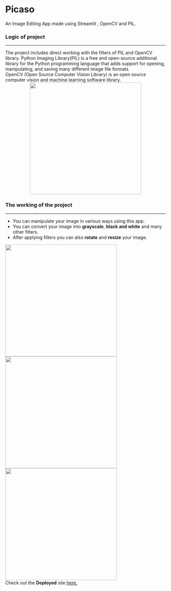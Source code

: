 # Picaso
An Image Editing App made using Streamlit , OpenCV and PIL.<br>
<h3>Logic of project</h3><hr>
The project includes direct working with the filters of PIL and OpenCV library.
Python Imaging Library(PIL) is a free and open-source additional library for the Python programming language that adds support for opening, manipulating, and saving many different image file formats.<br>
OpenCV (Open Source Computer Vision Library) is an open source computer vision and machine learning software library. 
<center><img src="Drowsiness/Screenshot 2023-09-27 230205.png" align="center" height="350"></center>

<h3>The working of the project</h3><hr>
<ul><li>You can manipulate your image in various ways using this app.
<li>You can convert your image into <b>grayscale</b>, <b>black and white</b> and many other filters</i>.
<li>After applying filters you can also <b>rotate</b> and <b>resize</b> your image.</ul>
<p><img src="Drowsiness/Screenshot 2023-09-27 230204.png" align="center" height="350">
<img src="Drowsiness/Screenshot 2023-09-27 230336.png" align="center" height="350">
<img src="Drowsiness/Screenshot 2023-09-27 230433.png" align="center" height="350">
<br>
Check out the <b>Deployed</b> site <a href = "https://picaso.streamlit.app"><u>here.</u></a>
